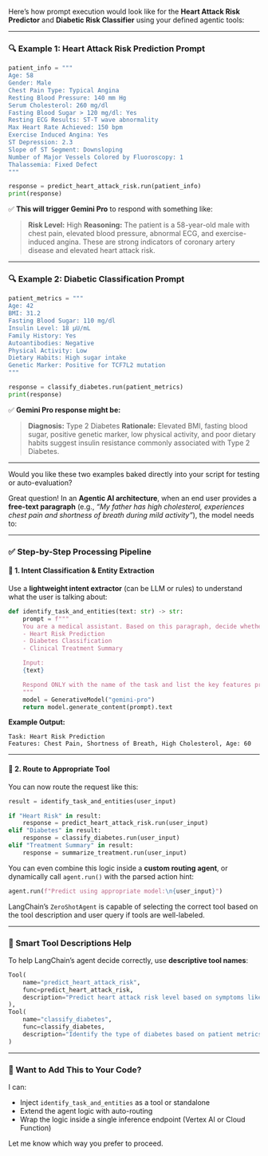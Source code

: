 Here’s how prompt execution would look like for the **Heart Attack Risk Predictor** and **Diabetic Risk Classifier** using your defined agentic tools:

---

### 🔍 Example 1: Heart Attack Risk Prediction Prompt

```python
patient_info = """
Age: 58
Gender: Male
Chest Pain Type: Typical Angina
Resting Blood Pressure: 140 mm Hg
Serum Cholesterol: 260 mg/dl
Fasting Blood Sugar > 120 mg/dl: Yes
Resting ECG Results: ST-T wave abnormality
Max Heart Rate Achieved: 150 bpm
Exercise Induced Angina: Yes
ST Depression: 2.3
Slope of ST Segment: Downsloping
Number of Major Vessels Colored by Fluoroscopy: 1
Thalassemia: Fixed Defect
"""

response = predict_heart_attack_risk.run(patient_info)
print(response)
```

✅ **This will trigger Gemini Pro** to respond with something like:

> **Risk Level:** High
> **Reasoning:** The patient is a 58-year-old male with chest pain, elevated blood pressure, abnormal ECG, and exercise-induced angina. These are strong indicators of coronary artery disease and elevated heart attack risk.

---

### 🔍 Example 2: Diabetic Classification Prompt

```python
patient_metrics = """
Age: 42
BMI: 31.2
Fasting Blood Sugar: 110 mg/dl
Insulin Level: 18 µU/mL
Family History: Yes
Autoantibodies: Negative
Physical Activity: Low
Dietary Habits: High sugar intake
Genetic Marker: Positive for TCF7L2 mutation
"""

response = classify_diabetes.run(patient_metrics)
print(response)
```

✅ **Gemini Pro response might be:**

> **Diagnosis:** Type 2 Diabetes
> **Rationale:** Elevated BMI, fasting blood sugar, positive genetic marker, low physical activity, and poor dietary habits suggest insulin resistance commonly associated with Type 2 Diabetes.

---

Would you like these two examples baked directly into your script for testing or auto-evaluation?


Great question! In an **Agentic AI architecture**, when an end user provides a **free-text paragraph** (e.g., *“My father has high cholesterol, experiences chest pain and shortness of breath during mild activity”*), the model needs to:

---

### ✅ **Step-by-Step Processing Pipeline**

#### 🔹 1. **Intent Classification & Entity Extraction**

Use a **lightweight intent extractor** (can be LLM or rules) to understand what the user is talking about:

```python
def identify_task_and_entities(text: str) -> str:
    prompt = f"""
    You are a medical assistant. Based on this paragraph, decide whether the task is:
    - Heart Risk Prediction
    - Diabetes Classification
    - Clinical Treatment Summary

    Input:
    {text}

    Respond ONLY with the name of the task and list the key features present.
    """
    model = GenerativeModel("gemini-pro")
    return model.generate_content(prompt).text
```

**Example Output:**

```text
Task: Heart Risk Prediction  
Features: Chest Pain, Shortness of Breath, High Cholesterol, Age: 60
```

---

#### 🔹 2. **Route to Appropriate Tool**

You can now route the request like this:

```python
result = identify_task_and_entities(user_input)

if "Heart Risk" in result:
    response = predict_heart_attack_risk.run(user_input)
elif "Diabetes" in result:
    response = classify_diabetes.run(user_input)
elif "Treatment Summary" in result:
    response = summarize_treatment.run(user_input)
```

You can even combine this logic inside a **custom routing agent**, or dynamically call `agent.run()` with the parsed action hint:

```python
agent.run(f"Predict using appropriate model:\n{user_input}")
```

LangChain’s `ZeroShotAgent` is capable of selecting the correct tool based on the tool description and user query if tools are well-labeled.

---

### 🧠 Smart Tool Descriptions Help

To help LangChain’s agent decide correctly, use **descriptive tool names**:

```python
Tool(
    name="predict_heart_attack_risk",
    func=predict_heart_attack_risk,
    description="Predict heart attack risk level based on symptoms like chest pain, cholesterol, ECG, etc."
),
Tool(
    name="classify_diabetes",
    func=classify_diabetes,
    description="Identify the type of diabetes based on patient metrics like insulin, glucose, BMI, genetics."
)
```

---

### 🚀 Want to Add This to Your Code?

I can:

* Inject `identify_task_and_entities` as a tool or standalone
* Extend the agent logic with auto-routing
* Wrap the logic inside a single inference endpoint (Vertex AI or Cloud Function)

Let me know which way you prefer to proceed.
